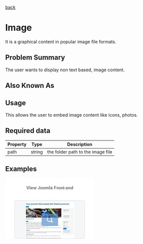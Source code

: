 [back](structural.md)
# Image
It is a graphical content in popular image file formats.

## Problem Summary
The user wants to display non text based, image content.

## Also Known As

## Usage
This allows the user to embed image content like icons, photos.

## Required data

Property | Type | Description
------------ | ------------- | -------------
path | string | the folder path to the image file

## Examples

![Action sample](img/image-1.jpg "basic sample")
